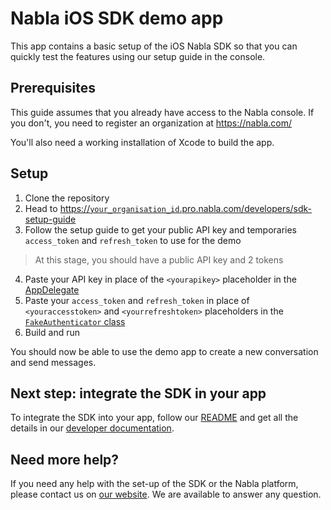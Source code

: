 #  Nabla iOS SDK demo app

This app contains a basic setup of the iOS Nabla SDK so that you can quickly 
test the features using our setup guide in the console.

## Prerequisites

This guide assumes that you already have access to the Nabla console. If you don't,
you need to register an organization at https://nabla.com/

You'll also need a working installation of Xcode to build the app.

## Setup

1. Clone the repository
2. Head to [https://`your_organisation_id`.pro.nabla.com/developers/sdk-setup-guide]()
3. Follow the setup guide to get your public API key and temporaries `access_token` and `refresh_token` to use for the demo

> At this stage, you should have a public API key and 2 tokens

4. Paste your API key in place of the `<yourapikey>` placeholder in the [AppDelegate](https://github.com/nabla/nabla-ios/blob/main/Example/NablaExampleApp/NablaExampleApp/AppDelegate.swift)
5. Paste your `access_token` and `refresh_token` in place of `<youraccesstoken>` and `<yourrefreshtoken>` placeholders in the [`FakeAuthenticator` class](https://github.com/nabla/nabla-ios/blob/main/Example/NablaExampleApp/NablaExampleApp/FakeAuthenticator.swift)
6. Build and run

You should now be able to use the demo app to create a new conversation and send messages.

## Next step: integrate the SDK in your app

To integrate the SDK into your app, follow our [README](https://github.com/nabla/nabla-ios) and get all the details in our [developer documentation](https://docs.nabla.com/docs/setup-1). 

## Need more help?

If you need any help with the set-up of the SDK or the Nabla platform, please contact us on [our website](https://nabla.com). We are available to answer any question.
